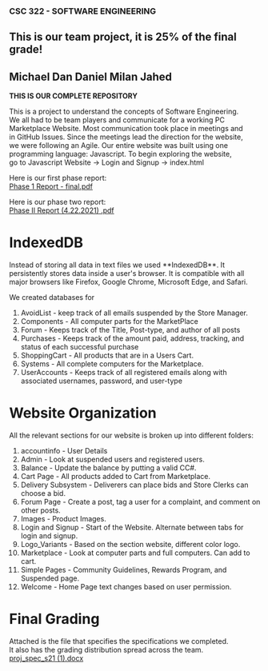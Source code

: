 ### CSC 322 - SOFTWARE ENGINEERING  



## This is our team project, it is 25% of the final grade!  


## Michael Dan Daniel Milan Jahed 

**THIS IS OUR COMPLETE REPOSITORY**  

This is a project to understand the concepts of Software Engineering.  
We all had to be team players and communicate for a working PC  
Marketplace Website. Most communication took place in meetings and  
in GitHub Issues. Since the meetings lead the direction for the website,  
we were following an Agile. Our entire website was built using one  
programming language: Javascript. To begin exploring the website,  
go to Javascript Website -> Login and Signup -> index.html     

Here is our first phase report:  
[Phase 1 Report - final.pdf](https://github.com/MichaelSalSail/CSC322_TEAMJ/files/6330354/Phase.1.Report.-.final.pdf)  

Here is our phase two report:  
[Phase II Report (4.22.2021) .pdf](https://github.com/MichaelSalSail/CSC322_TEAMJ/files/6393889/Phase.II.Report.4.22.2021.pdf)  

# IndexedDB  
<p>Instead of storing all data in text files we used **IndexedDB**.
It persistently stores data inside a user's browser. It is compatible with all major
browsers like Firefox, Google Chrome, Microsoft Edge, and Safari.</p>  

We created databases for  
1. AvoidList - keep track of all emails suspended by the Store Manager.  
2. Components - All computer parts for the MarketPlace  
3. Forum - Keeps track of the Title, Post-type, and author of all posts  
4. Purchases - Keeps track of the amount paid, address, tracking, and status of each successful purchase  
5. ShoppingCart - All products that are in a Users Cart.  
6. Systems - All complete computers for the Marketplace.  
7. UserAccounts - Keeps track of all registered emails along with associated usernames, password, and user-type  

# Website Organization  
All the relevant sections for our website is broken up into different folders:  
1. accountinfo - User Details  
2. Admin - Look at suspended users and registered users.  
3. Balance - Update the balance by putting a valid CC#.  
4. Cart Page - All products added to Cart from Marketplace.  
5. Delivery Subsystem - Deliverers can place bids and Store Clerks can choose a bid.  
6. Forum Page - Create a post, tag a user for a complaint, and comment on other posts.  
7. Images - Product Images.  
8. Login and Signup - Start of the Website. Alternate between tabs for login and signup.  
9. Logo_Variants - Based on the section website, different color logo.  
10. Marketplace - Look at computer parts and full computers. Can add to cart.  
11. Simple Pages - Community Guidelines, Rewards Program, and Suspended page.  
12. Welcome - Home Page text changes based on user permission.  

# Final Grading  
Attached is the file that specifies the specifications we completed.  
It also has the grading distribution spread across the team.  
[proj_spec_s21 (1).docx](https://github.com/MichaelSalSail/CSC322_TEAMJ/files/6474531/proj_spec_s21.1.docx)

